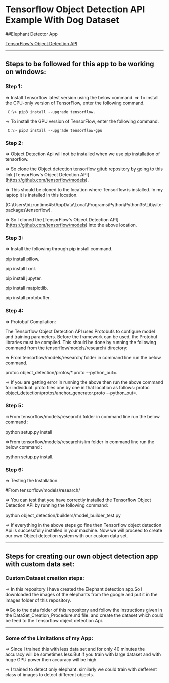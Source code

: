 # Tensorflow Object Detection API Example With Dog Dataset

##Elephant Detector App

[TensorFlow's Object Detection API](https://github.com/tensorflow/models/tree/master/research/object_detection)

-----------------------------------------------------------------------------------------------------------------------------------------
## Steps to be followed for this app to be working on windows:

### Step 1:

=> Install Tensorflow latest version using the below command.
=> To install the CPU-only version of TensorFlow, enter the following command.

     C:\> pip3 install --upgrade tensorflow.	
=> To install the GPU version of TensorFlow, enter the following command.

     C:\> pip3 install --upgrade tensorflow-gpu


		
### Step 2:

=> Object Detection Api will not be installed when we use pip installation of tensorflow. 

=> So clone the Object detection tensorflow gitub repository  by going to this link [TensorFlow's Object Detection API] (https://github.com/tensorflow/models).

=> This should be cloned to the location where Tensorflow is installed. In my laptop it is installed in this location.

   (C:\Users\bizruntime45\AppData\Local\Programs\Python\Python35\Lib\site-packages\tensorflow).
   
=> So I cloned the  [TensorFlow's Object Detection API] (https://github.com/tensorflow/models) into the above location.


   
### Step 3:

=> Install the following through pip install command.

pip install pillow.

pip install lxml.

pip install jupyter.

pip install matplotlib.

pip install protobuffer.


		
### Step 4:

=> Protobuf Compilation:

The Tensorflow Object Detection API uses Protobufs to configure model and training parameters. Before the framework can be used, the Protobuf libraries must be compiled. This should be done by running the following command from the tensorflow/models/research/ directory:

=> From tensorflow/models/research/  folder in command line   run the below command.

protoc object_detection/protos/*.proto --python_out=.  

=> If you are getting error in running the above then run the above command for individual .proto files one by one in that location as follows:
   protoc object_detection/protos/anchor_generator.proto --python_out=.

   
  
### Step 5:

=>From tensorflow/models/research/  folder in command line   run the below command :

python setup.py install
	 
=>From tensorflow/models/research/slim  folder in command line   run the below command :

python setup.py install.



	 
### Step 6:

=> Testing the Installation.

#From tensorflow/models/research/

=> You can test that you have correctly installed the Tensorflow Object Detection API by running the following command:

python object_detection/builders/model_builder_test.py

=> If everything in the above steps go fine then Tensorflow object detection Api is successfully installed in your machine. 
   Now we will	proceed to create our own Object detection system with our custom data set.

-------------------------------------------------------------------------------------------------------------------------------------------------

## Steps for creating our own object detection app with custom data set:

### Custom Dataset creation steps:

=> In this repository I have created the Elephant detection app.So I downloaded the images of the elephants from the google and put it in the images folder of this repository.

=>Go to the data folder of this repository and follow the instructions given in the DataSet_Creation_Procedure.md file.
  and create the dataset which could be feed to the Tensorflow object detection Api.

-------------------------------------------------------------------------------------------------------------------------------------------------

	
### Some of the Limitations of my App:

=> Since I trained this with less data set and for only 40 minutes the accuracy will be sometimes less.But if you train with large dataset and with huge GPU power then accuracy will be high.

=> I trained to detect only elephant. similarly we could train with defferent class of images to detect different objects.



